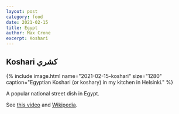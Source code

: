```yaml
---
layout: post
category: food
date: 2021-02-15
title: Egypt
author: Max Crone
excerpt: Koshari
---
```


## Koshari كشري‎

{% include image.html name="2021-02-15-koshari" size="1280" caption="Egyptian Koshari (or koshary) in my kitchen in Helsinki." %}

A popular national street dish in Egypt.

See [this video](https://www.youtube.com/watch?v=XT1oRPpImTU) and [Wikipedia](https://en.wikipedia.org/wiki/Koshary).
